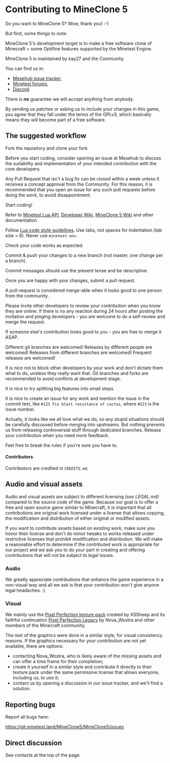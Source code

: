 # Contributing to MineClone 5
So you want to MineClone 5?
Wow, thank you! :-)

But first, some things to note:

MineClone 5's development target is to make a free software clone of Minecraft + some Optifine features supported by the Minetest Engine.

MineClone 5 is maintained by kay27 and the Community.

You can find us in:
- [Mesehub issue tracker](https://git.minetest.land/MineClone5/MineClone5/issues),
- [Minetest forums](https://forum.minetest.net/viewtopic.php?f=50&t=27107),
- [Discord](https://discord.gg/PUm5YRn7dX).

There is **no** guarantee we will accept anything from anybody.

By sending us patches or asking us to include your changes in this game, you agree that they fall under the terms of the GPLv3, which basically means they will become part of a free software.

## The suggested workflow

Fork the repository and clone your fork.

Before you start coding, consider opening an issue at Mesehub to discuss the suitability and implementation of your intended contribution with the core developers.

Any Pull Request that isn't a bug fix can be closed within a week unless it receives a concept approval from the Community. For this reason, it is recommended that you open an issue for any such pull requests before doing the work, to avoid disappointment.

Start coding!

Refer to [Minetest Lua API](https://github.com/minetest/minetest/blob/master/doc/lua_api.txt), [Developer Wiki](https://dev.minetest.net/), [MineClone 5 Wiki](https://git.minetest.land/MineClone5/MineClone5/wiki/) and other documentation.

Follow [Lua code style guidelines](https://dev.minetest.net/Lua_code_style_guidelines). Use tabs, not spaces for indentation (tab size = 8). Never use `minetest.env`.

Check your code works as expected.

Commit & push your changes to a new branch (not master, one change per a branch).

Commit messages should use the present tense and be descriptive.

Once you are happy with your changes, submit a pull request.

A pull-request is considered merge-able when it looks good to one person from the community.

Please invite other developers to review your contribution when you know they are online. If there is no any reaction during 24 hours after posting the invitation and pinging developers - you are welcome to do a self-review and merge the request.

If someone else's contribution looks good to you - you are free to merge it ASAP.

Different git branches are welcomed! Releases by different people are welcomed! Releases from different branches are welcomed! Frequent releases are welcomed!

It is nice not to block other developers by your work and don't dictate them what to do, unsless they really want that. Git branches and forks are recommended to avoid conflicts at development stage.

It is nice to try splitting big features into small steps.

It is nice to create an issue for any work and mention the issue in the commit text, like `#123 Fix blast resistance of cactus`, where `#123` is the issue number.

Actually, it looks like we all love what we do, so any stupid situations should be carefully discussed before merging into upstreams. But nothing prevents us from releasing controversial stuff through dedicated branches. Release your contribution when you need more feedback.

Feel free to break the rules if you're sure you have to.

#### Contributors

Contributors are credited in `CREDITS.md`. 

## Audio and visual assets

Audio and visual assets are subject to different licensing *(see LEGAL.md)* compared to the source code of the game. Because our goal is to offer a free and open source game similar to Minecraft, it is important that all contributions are original work licensed under a license that allows copying, the modification and distribution of either original or modified assets.

If you want to contribute assets based on existing work, make sure you honor their license and don't do minor tweaks to works released under restrictive licenses that prohibit modification and distribution. We will make a reasonable effort to determine if the contributed work is appropriate for our project and we ask you to do your part in creating and offering contributions that will not be subject to legal issues.

### Audio

We greatly appreciate contributions that enhance the game experience in a non-visual way and all we ask is that your contribution won't give anyone legal headaches. :)

### Visual
We mainly use the [Pixel Perfection texture pack](https://www.minecraftforum.net/forums/mapping-and-modding-java-edition/resource-packs/1242533-pixel-perfection-now-with-polar-bears-1-11) created by XSSheep and its faithful continuation [Pixel Perfection Legacy](https://www.planetminecraft.com/texture-pack/pixel-perfection-chorus-edit/) by Nova_Wostra and other members of the Minecraft community.

The rest of the graphics were done in a similar style, for visual consistency reasons. If the graphics necessary for your contribution are not yet available, there are options:
- contacting Nova_Wostra, who is likely aware of the missing assets and can offer a time frame for their completion;
- create it yourself in a similar style and contribute it directly to their texture pack under the same permissive license that allows everyone, including us, to use it;
- contact us by opening a discussion in our issue tracker, and we'll find a solution.

## Reporting bugs
Report all bugs here:

<https://git.minetest.land/MineClone5/MineClone5/issues>

## Direct discussion
See contacts at the top of the page.
